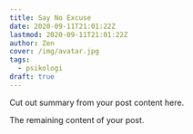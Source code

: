 ```yaml
---
title: Say No Excuse
date: 2020-09-11T21:01:22Z
lastmod: 2020-09-11T21:01:22Z
author: Zen
cover: /img/avatar.jpg
tags:
  - psikologi
draft: true
---
```


Cut out summary from your post content here.

<!--more-->

The remaining content of your post.
